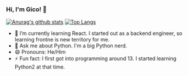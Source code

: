 ### Hi, I'm Gico! 👋

[![Anurag's github stats](https://github-readme-stats.vercel.app/api?username=RiceAbove&count_private=true&show_icons=true&theme=tokyonight)](https://github.com/anuraghazra/github-readme-stats)
[![Top Langs](https://github-readme-stats.vercel.app/api/top-langs/?username=RiceAbove&layout=compact&theme=tokyonight)](https://github.com/anuraghazra/github-readme-stats)

- 🌱 I’m currently learning React. I started out as a backend engineer, so learning frontne is new territory for me.
- 💬 Ask me about Python. I'm a big Python nerd.
- 😄 Pronouns: He/Him
- ⚡ Fun fact: I first got into programming around 13. I started learning Python2 at that time.

